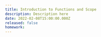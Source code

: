 ```yaml
---
title: Introduction to Functions and Scope
description: Description here
date: 2022-02-08T15:00:00.000Z
released: false
homework: 
---
```


<home-work :home-work="homework">
</home-work>
